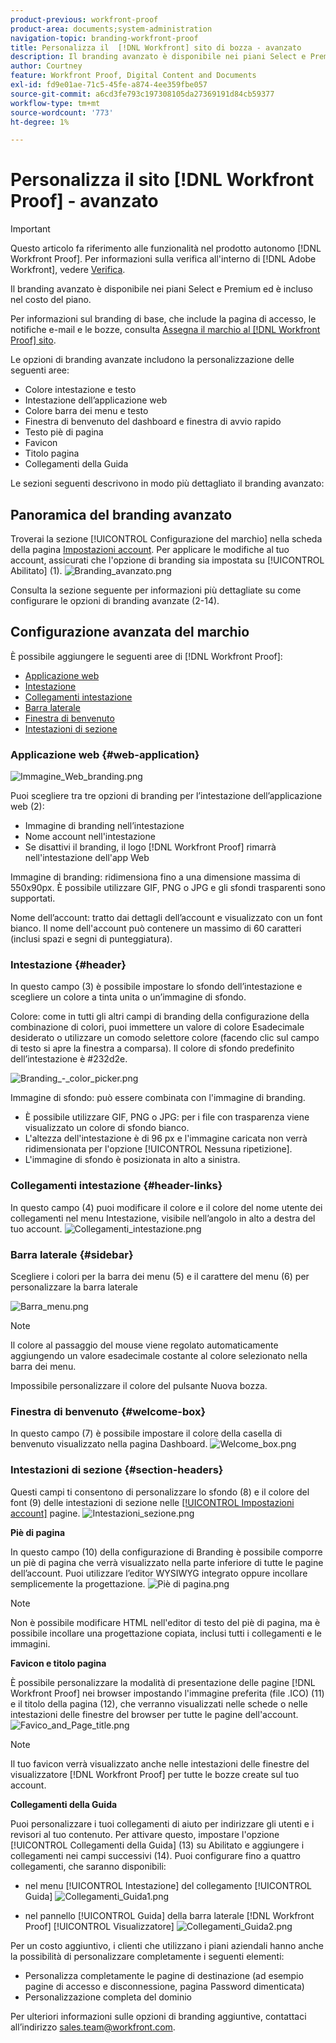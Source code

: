 ```yaml
---
product-previous: workfront-proof
product-area: documents;system-administration
navigation-topic: branding-workfront-proof
title: Personalizza il  [!DNL Workfront] sito di bozza - avanzato
description: Il branding avanzato è disponibile nei piani Select e Premium ed è incluso nel costo del piano.
author: Courtney
feature: Workfront Proof, Digital Content and Documents
exl-id: fd9e01ae-71c5-45fe-a874-4ee359fbe057
source-git-commit: a6cd3fe793c197308105da27369191d84cb59377
workflow-type: tm+mt
source-wordcount: '773'
ht-degree: 1%

---
```


# Personalizza il sito [!DNL Workfront Proof] - avanzato

>[!IMPORTANT]
>
>Questo articolo fa riferimento alle funzionalità nel prodotto autonomo [!DNL Workfront Proof]. Per informazioni sulla verifica all&#39;interno di [!DNL Adobe Workfront], vedere [Verifica](../../../review-and-approve-work/proofing/proofing.md).

Il branding avanzato è disponibile nei piani Select e Premium ed è incluso nel costo del piano.

Per informazioni sul branding di base, che include la pagina di accesso, le notifiche e-mail e le bozze, consulta [Assegna il marchio al  [!DNL Workfront Proof] sito](../../../workfront-proof/wp-acct-admin/branding/brand-wp-site.md).

Le opzioni di branding avanzate includono la personalizzazione delle seguenti aree:

* Colore intestazione e testo
* Intestazione dell’applicazione web
* Colore barra dei menu e testo
* Finestra di benvenuto del dashboard e finestra di avvio rapido
* Testo piè di pagina
* Favicon
* Titolo pagina
* Collegamenti della Guida

Le sezioni seguenti descrivono in modo più dettagliato il branding avanzato:

## Panoramica del branding avanzato

Troverai la sezione [!UICONTROL Configurazione del marchio] nella scheda della pagina [Impostazioni account](https://support.workfront.com/hc/en-us/sections/115000912147-Account-Settings). Per applicare le modifiche al tuo account, assicurati che l&#39;opzione di branding sia impostata su [!UICONTROL Abilitato] (1).
![Branding_avanzato.png](assets/advanced-branding-350x618.png)

Consulta la sezione seguente per informazioni più dettagliate su come configurare le opzioni di branding avanzate (2-14).

## Configurazione avanzata del marchio

È possibile aggiungere le seguenti aree di [!DNL Workfront Proof]:

* [Applicazione web](#web-application)
* [Intestazione](#header)
* [Collegamenti intestazione](#header-links)
* [Barra laterale](#sidebar)
* [Finestra di benvenuto](#welcome-box)
* [Intestazioni di sezione](#section-headers)

### Applicazione web {#web-application}

![Immagine_Web_branding.png](assets/web-branding-image-350x181.png)

Puoi scegliere tra tre opzioni di branding per l’intestazione dell’applicazione web (2):

* Immagine di branding nell’intestazione
* Nome account nell&#39;intestazione
* Se disattivi il branding, il logo [!DNL Workfront Proof] rimarrà nell&#39;intestazione dell&#39;app Web

Immagine di branding: ridimensiona fino a una dimensione massima di 550x90px. È possibile utilizzare GIF, PNG o JPG e gli sfondi trasparenti sono supportati.

Nome dell’account: tratto dai dettagli dell’account e visualizzato con un font bianco. Il nome dell&#39;account può contenere un massimo di 60 caratteri (inclusi spazi e segni di punteggiatura).

### Intestazione {#header}

In questo campo (3) è possibile impostare lo sfondo dell’intestazione e scegliere un colore a tinta unita o un’immagine di sfondo.

Colore: come in tutti gli altri campi di branding della configurazione della combinazione di colori, puoi immettere un valore di colore Esadecimale desiderato o utilizzare un comodo selettore colore (facendo clic sul campo di testo si apre la finestra a comparsa). Il colore di sfondo predefinito dell’intestazione è #232d2e.

![Branding_-_color_picker.png](assets/branding---color-picker-350x131.png)

Immagine di sfondo: può essere combinata con l&#39;immagine di branding.

* È possibile utilizzare GIF, PNG o JPG: per i file con trasparenza viene visualizzato un colore di sfondo bianco.
* L&#39;altezza dell&#39;intestazione è di 96 px e l&#39;immagine caricata non verrà ridimensionata per l&#39;opzione [!UICONTROL Nessuna ripetizione].
* L&#39;immagine di sfondo è posizionata in alto a sinistra.

### Collegamenti intestazione {#header-links}

In questo campo (4) puoi modificare il colore e il colore del nome utente dei collegamenti nel menu Intestazione, visibile nell’angolo in alto a destra del tuo account.
![Collegamenti_intestazione.png](assets/header-links-350x140.png)

### Barra laterale {#sidebar}

Scegliere i colori per la barra dei menu (5) e il carattere del menu (6) per personalizzare la barra laterale

![Barra_menu.png](assets/menu-bar-350x490.png)

>[!NOTE]
>
>Il colore al passaggio del mouse viene regolato automaticamente aggiungendo un valore esadecimale costante al colore selezionato nella barra dei menu.

Impossibile personalizzare il colore del pulsante Nuova bozza.

### Finestra di benvenuto {#welcome-box}

In questo campo (7) è possibile impostare il colore della casella di benvenuto visualizzato nella pagina Dashboard.
![Welcome_box.png](assets/welcome-box-350x110.png)

### Intestazioni di sezione {#section-headers}

Questi campi ti consentono di personalizzare lo sfondo (8) e il colore del font (9) delle intestazioni di sezione nelle [[!UICONTROL Impostazioni account]](https://support.workfront.com/hc/en-us/sections/115000912147-Account-Settings) pagine.
![Intestazioni_sezione.png](assets/section-headers-350x138.png)

**Piè di pagina**

In questo campo (10) della configurazione di Branding è possibile comporre un piè di pagina che verrà visualizzato nella parte inferiore di tutte le pagine dell’account. Puoi utilizzare l’editor WYSIWYG integrato oppure incollare semplicemente la progettazione.
![Piè di pagina.png](assets/footer-350x157.png)

>[!NOTE]
>
>Non è possibile modificare HTML nell&#39;editor di testo del piè di pagina, ma è possibile incollare una progettazione copiata, inclusi tutti i collegamenti e le immagini.

**Favicon e titolo pagina**

È possibile personalizzare la modalità di presentazione delle pagine [!DNL Workfront Proof] nei browser impostando l&#39;immagine preferita (file .ICO) (11) e il titolo della pagina (12), che verranno visualizzati nelle schede o nelle intestazioni delle finestre del browser per tutte le pagine dell&#39;account.
![Favico_and_Page_title.png](assets/favico-and-page-title-350x95.png)

>[!NOTE]
>
>Il tuo favicon verrà visualizzato anche nelle intestazioni delle finestre del visualizzatore [!DNL Workfront Proof] per tutte le bozze create sul tuo account.

**Collegamenti della Guida**

Puoi personalizzare i tuoi collegamenti di aiuto per indirizzare gli utenti e i revisori al tuo contenuto. Per attivare questo, impostare l&#39;opzione [!UICONTROL Collegamenti della Guida] (13) su Abilitato e aggiungere i collegamenti nei campi successivi (14). Puoi configurare fino a quattro collegamenti, che saranno disponibili:

* nel menu [!UICONTROL Intestazione] del collegamento [!UICONTROL Guida]
  ![Collegamenti_Guida1.png](assets/help-links1-350x170.png)

* nel pannello [!UICONTROL Guida] della barra laterale [!DNL Workfront Proof] [!UICONTROL Visualizzatore]
  ![Collegamenti_Guida2.png](assets/help-links2-350x532.png)

Per un costo aggiuntivo, i clienti che utilizzano i piani aziendali hanno anche la possibilità di personalizzare completamente i seguenti elementi:

* Personalizza completamente le pagine di destinazione (ad esempio pagine di accesso e disconnessione, pagina Password dimenticata)
* Personalizzazione completa del dominio

Per ulteriori informazioni sulle opzioni di branding aggiuntive, contattaci all’indirizzo sales.team@workfront.com.

<!--
<h2 data-mc-conditions="QuicksilverOrClassic.Draft mode">Custom Domains</h2>
-->

<!--
<p data-mc-conditions="QuicksilverOrClassic.Draft mode">Our Select and Premium plans include the option to purchase a fully-branded domain. This means that you can customize your URL as well as all links included in notification emails.&nbsp;</p>
-->

<!--
<p data-mc-conditions="QuicksilverOrClassic.Draft mode">For more information, please see&nbsp;<a href="../../../workfront-proof/wp-acct-admin/branding/configure-branded-domain-in-wp.md" class="MCXref xref">Configure a branded domain in Workfront Proof</a>.</p>
-->

<!--
<h2 data-mc-conditions="QuicksilverOrClassic.Draft mode">Custom Page Branding</h2>
-->

<!--
<p data-mc-conditions="QuicksilverOrClassic.Draft mode">Custom branding of the Workfront Proof pages is a paid service and by default&nbsp;includes full customization of the following:</p>
-->

<!--
  <li data-mc-conditions="QuicksilverOrClassic.Draft mode"><a href="https://app.proofhq.com/login">Log in/landing page</a> </li>
  -->

<!--
  <li data-mc-conditions="QuicksilverOrClassic.Draft mode"><a href="https://app.proofhq.com/logout">Logout page</a> </li>
  -->

<!--
  <li data-mc-conditions="QuicksilverOrClassic.Draft mode"><a href="https://app.proofhq.com/login/password">Forgot password page</a> </li>
  -->

<!--
<h3 data-mc-conditions="QuicksilverOrClassic.Draft mode">Design Elements</h3>
-->

<!--
<p data-mc-conditions="QuicksilverOrClassic.Draft mode">Please create your design&nbsp;in&nbsp;a .PSD file with all the elements placed in the separate layers - this will allow us to prepare the scalable pages for you.</p>
-->

<!--
<p data-mc-conditions="QuicksilverOrClassic.Draft mode">There are no particular restrictions on the .PSD files, and the look and layout of the pages is completely up to you. However please make sure that the key elements are included in your design:</p>
-->

<!--
<p data-mc-conditions="QuicksilverOrClassic.Draft mode"><strong>Login Page</strong> <br> <img src="assets/login-350x196.png" alt="login.png" style="width: 350;height: 196;"> </p>
-->

<!--
<p data-mc-conditions="QuicksilverOrClassic.Draft mode"><strong>Logout page</strong> <br> <img src="assets/logout-350x181.png" alt="logout.png" style="width: 350;height: 181;"> </p>
-->

<!--
<p data-mc-conditions="QuicksilverOrClassic.Draft mode"><strong>Forgot password</strong> <br> <img src="assets/forgot-password-350x177.png" alt="Forgot_password.png" style="width: 350;height: 177;"> </p>
-->

<!--
<p data-mc-conditions="QuicksilverOrClassic.Draft mode"><strong>Inactivity alert</strong> <br> <img src="assets/inactivity-350x255.png" alt="Inactivity.png" style="width: 350;height: 255;"> </p>
-->

<!--
<p data-mc-conditions="QuicksilverOrClassic.Draft mode"><strong>Invalid email address</strong> <br> <img src="assets/incorrect-password-350x210.png" alt="incorrect_password.png" style="width: 350;height: 210;"> </p>
-->

<!--
<p data-mc-conditions="QuicksilverOrClassic.Draft mode"><strong>Inactivity and incorrect email address</strong> <br> <img src="assets/inactivty-and-credentials-350x254.png" alt="inactivty_and_credentials.png" style="width: 350;height: 254;"> </p>
-->

<!--
<note type="note">
&nbsp;The separate designs for the alerts are not required. If you'd like us to leave the default style of the messages, as shown on the screencasts above, please let us know. The team will match the colors with your design.
</note>
-->

<!--
<p data-mc-conditions="QuicksilverOrClassic.Draft mode">If you'd like to have placeholder text in the text fields, please include this in your designs.</p>
-->

<!--
<note type="note">
The wording of the alerts cannot be changed as these are the system messages.
</note>
-->

<!--
<p data-mc-conditions="QuicksilverOrClassic.Draft mode"><strong>2. Fonts</strong> </p>
-->

<!--
<p data-mc-conditions="QuicksilverOrClassic.Draft mode">Please make sure that the text is not rasterized but kept as the text layers, unless you want the particular elements to be displayed as images on your landing pages.</p>
-->

<!--
<p data-mc-conditions="QuicksilverOrClassic.Draft mode">If you use custom fonts in your design, please make sure to include the following font files: EOT + .TTF + OTF + SVG + WOFF for support in all browsers.</p>
-->

<!--
<note type="note">
&nbsp; You need to hold an appropriate license, which allows implementing your selected fonts on the web pages.
</note>
-->

<!--
<p data-mc-conditions="QuicksilverOrClassic.Draft mode">If you use the standard and widely available fonts, the font files are not required. Please see the following lists for reference:</p>
-->

<!--
  <li data-mc-conditions="QuicksilverOrClassic.Draft mode"><a href="http://www.w3schools.com/cssref/css_websafe_fonts.asp">Websafe fonts listed in the standard Font families</a> </li>
  -->

<!--
  <li data-mc-conditions="QuicksilverOrClassic.Draft mode"><a href="https://www.google.com/fonts">Open Source Google fonts</a> </li>
  -->

<!--
<p data-mc-conditions="QuicksilverOrClassic.Draft mode"><strong>3. Screen resolution</strong> </p>
-->

<!--
<p data-mc-conditions="QuicksilverOrClassic.Draft mode">We support 1024x768 screen resolution (1366x768 for wide screens) and upwards. However, for the landing pages designs we do recommend using higher resolution for the better results on the various screens. The best practice would be to determine what screen resolution is the most common on your users' machines and prepare a slightly bigger design.</p>
-->

<!--
<p data-mc-conditions="QuicksilverOrClassic.Draft mode"><strong>4. Browsers compatibility</strong> </p>
-->

<!--
<p data-mc-conditions="QuicksilverOrClassic.Draft mode">The newer browsers generally don't require any custom code to display the pages properly. However, if your users have the older browser versions installed on their machines some code adjustments may be needed.</p>
-->

<!--
<p data-mc-conditions="QuicksilverOrClassic.Draft mode">By default we do prepare the pages compatible with the following browsers:</p>
-->

<!--
  <li data-mc-conditions="QuicksilverOrClassic.Draft mode">Internet Explorer 9+</li>
  -->

<!--
  <li data-mc-conditions="QuicksilverOrClassic.Draft mode">Safari 6.x+</li>
  -->

<!--
  <li data-mc-conditions="QuicksilverOrClassic.Draft mode">Chrome 22+ *</li>
  -->

<!--
  <li data-mc-conditions="QuicksilverOrClassic.Draft mode">Firefox 15+ *</li>
  -->

<!--
<p data-mc-conditions="QuicksilverOrClassic.Draft mode">* Preferred browsers </p>
-->

<!--
<note type="note"> Workfront Proof will not design your custom pages, the PSD files must be supplied by you, but if you have any questions, please contact our Support team.
</note>
-->
